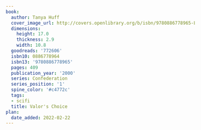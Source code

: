 ```yaml
---
book:
  author: Tanya Huff
  cover_image_url: http://covers.openlibrary.org/b/isbn/9780886778965-L.jpg
  dimensions:
    height: 17.0
    thickness: 2.9
    width: 10.8
  goodreads: '772606'
  isbn10: 0886778964
  isbn13: '9780886778965'
  pages: 409
  publication_year: '2000'
  series: Confederation
  series_position: '1'
  spine_color: '#c4772c'
  tags:
  - scifi
  title: Valor's Choice
plan:
  date_added: 2022-02-22
---
```

